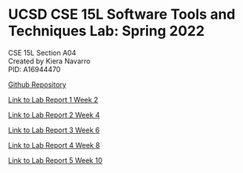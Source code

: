 
# UCSD CSE 15L Software Tools and Techniques Lab: Spring 2022

CSE 15L Section A04 <br>
Created by Kiera Navarro <br>
PID: A16944470

[Github Repository](https://github.com/kieraliz/cse15l-lab-reports)

[Link to Lab Report 1 Week 2](https://kieraliz.github.io/cse15l-lab-reports/lab-report-1-week-2.html)

[Link to Lab Report 2 Week 4](https://kieraliz.github.io/cse15l-lab-reports/lab-report-2-week-4.html)

[Link to Lab Report 3 Week 6](https://kieraliz.github.io/cse15l-lab-reports/lab-report-3-week-6.html)

[Link to Lab Report 4 Week 8](https://kieraliz.github.io/cse15l-lab-reports/lab-report-4-week-8.html)

[Link to Lab Report 5 Week 10](https://kieraliz.github.io/cse15l-lab-reports/lab-report-5-week-10.html)
